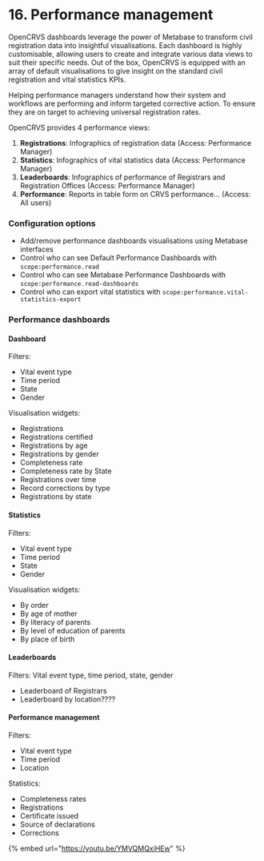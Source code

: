 # 16. Performance management

OpenCRVS dashboards leverage the power of Metabase to transform civil registration data into insightful visualisations. Each dashboard is highly customisable, allowing users to create and integrate various data views to suit their specific needs. Out of the box, OpenCRVS is equipped with an array of default visualisations to give insight on the standard civil registration and vital statistics KPIs.

Helping performance managers understand how their system and workflows are performing and inform targeted corrective action. To ensure they are on target to achieving universal registration rates.

OpenCRVS provides 4 performance views:

1. **Registrations**: Infographics of registration data (Access: Performance Manager)
2. **Statistics**: Infographics of vital statistics data (Access: Performance Manager)
3. **Leaderboards**: Infographics of performance of Registrars and Registration Offices (Access: Performance Manager)
4. **Performance**: Reports in table form on CRVS performance… (Access: All users)

### **Configuration options**

* Add/remove performance dashboards visualisations using Metabase interfaces
* Control who can see Default Performance Dashboards with `scope:performance.read`&#x20;
* Control who can see Metabase Performance Dashboards with `scope:performance.read-dashboards`&#x20;
* Control who can export vital statistics with `scope:performance.vital-statistics-export`&#x20;

### Performance dashboards

#### **Dashboard**

Filters:

* Vital event type
* Time period
* State
* Gender

Visualisation widgets:

* Registrations
* Registrations certified
* Registrations by age
* Registrations by gender
* Completeness rate
* Completeness rate by State
* Registrations over time
* Record corrections by type
* Registrations by state

#### Statistics

Filters:

* Vital event type
* Time period
* State
* Gender

Visualisation widgets:

* By order
* By age of mother
* By literacy of parents
* By level of education of parents
* By place of birth

#### Leaderboards

Filters: Vital event type, time period, state, gender

* Leaderboard of Registrars
* Leaderboard by location????

#### Performance management

Filters:

* Vital event type
* Time period
* Location

Statistics:

* Completeness rates
* Registrations
* Certificate issued
* Source of declarations
* Corrections

{% embed url="https://youtu.be/YMVQMQxiHEw" %}
